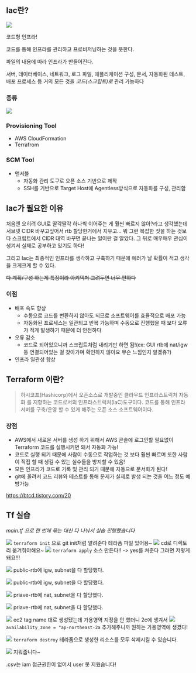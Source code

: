 ## Iac란?
![](https://velog.velcdn.com/images/jm1225/post/033f55f8-7ec7-40b2-91ca-9e6267f1ffdb/image.png)

코드형 인프라! 

코드를 통해 인프라를 관리하고 프로비저닝하는 것을 뜻한다.

파일의 내용에 따라 인프라가 만들어진다.

서버, 데이터베이스, 네트워크, 로그 파일, 애플리케이션 구성, 문서, 자동화된 테스트, 배포 프로세스 등 거의 모든 것을 *코드(스크립트)로* 관리 가능하다


### 종류

![](https://img1.daumcdn.net/thumb/R1280x0/?scode=mtistory2&fname=https%3A%2F%2Fblog.kakaocdn.net%2Fdn%2F93Y14%2FbtryyAnHFLo%2F9yppNntbkJ3aJeTsIuqIfk%2Fimg.png)

### Provisioning Tool 
* AWS CloudFormation 
* Terrafrom

### SCM Tool
* 앤서블
    * 자동화 관리 도구로 오픈 소스 기반으로 제작  
    * SSH를 기반으로 Target Host에 Agentless방식으로 자동화를 구성, 관리함



## Iac가 필요한 이유
처음엔 오히려 GUI로 딸각딸각 하나씩 이어주는 게 훨씬 빠르지 않아?라고 생각했는데 서브넷 CIDR 바꾸고싶어서 rtb 할당한거에서 지우고... 뭐 그런 복잡한 짓을 하는 것보다 스크립트에서 CIDR 대역 바꾸면 끝나는 일이란 걸 알았다. 그 뒤로 매우매우 관심이 생겨서 실제로 공부하고 있기도 하다!

그리고 Iac는 최종적인 인프라를 생각하고 구축하기 때문에 에러가 날 확률이 적고 생각을 크게크게 할 수 있다. 

~~다 계획/구성 하는게 특징이라 아키텍처 그려두면 너무 편하다~~

### 이점
* 배포 속도 향상
    * 수동으로 코드를 변환하지 않아도 되므로 소프트웨어를 효율적으로 배포 가능
    * 자동화된 프로세스는 일관되고 반복 가능하며 수동으로 진행했을 때 보다 오류가 적게 발생하기 때문에 더 안전하다
* 오류 감소 
    * 코드로 되어있으니까 스크립트처럼 내리기만 하면 됨!(ex: GUI rtb에 nat/igw 등 연결되어있는 걸 찾아가며 확인하지 않아요 무슨 느낌인지 알겠쥬?)
* 인프라 일관성 향상


## Terraform 이란?

> 하시코프(Hashicorp)에서 오픈소스로 개발중인 클라우드 인프라스트럭처 자동화 를 지향하는 코드로서의 인프라스트럭처(IaC)도구이다.
코드를 통해 인프라 서버를 구축/운영 할 수 있게 해주는 오픈 소스 소프트웨어이다.


### 장점
* AWS에서 새로운 서버를 생성 하기 위해서 AWS 콘솔에 로그인할 필요없이 Terraform 코드를 실행시키면 돼서 자동화 가능!
* 코드로 실행 되기 때문에 사람이 수동으로 작업하는 것 보다  훨씬 빠르며  또한 사람이 직접 할 때 생길 수 있는  실수들을 방지할 수 있음!
* 모든 인프라가 코드로 기록 및 관리 되기 때문에  자동으로 문서화가 된다!
* git에 올려서 코드 리뷰와 테스트를 통해  문제가 실제로 발생 되는 것을 어느 정도  예방가능

https://btcd.tistory.com/20

## Tf 실습
*main.tf 으로 한 번에 묶는 대신 다 나눠서 실습 진행했습니다*

![](https://cdn.discordapp.com/attachments/954177766604030013/1153591606167994450/2023-09-19_16.21.04.png)
`terraform init` 으로 git init처럼 알려준다 테라폼 파일 있어용~
![](https://cdn.discordapp.com/attachments/954177766604030013/1153635043202322503/2023-09-19_19.13.39.png)
cd로 디렉토리 옮겨줘야해요~
![](https://cdn.discordapp.com/attachments/954177766604030013/1153636252277555220/2023-09-19_19.18.29.png)
`terraform apply` 소스 만든다!! -> yes를 쳐준다
그러면 저렇게 돼요!!!

![](https://cdn.discordapp.com/attachments/954177766604030013/1153640944906809426/2023-09-19_19.37.09.png)
public-rtb에 igw, subnet을 다 할당했다.

![](https://cdn.discordapp.com/attachments/954177766604030013/1153640984228397106/2023-09-19_19.37.19.png)
public-rtb에 igw, subnet을 다 할당했다.

![](https://cdn.discordapp.com/attachments/954177766604030013/1153641279805202443/2023-09-19_19.38.31.png)
priave-rtb에 nat, subnet을 다 할당했다.

![](https://cdn.discordapp.com/attachments/954177766604030013/1153641303091978300/2023-09-19_19.38.37.png)
priave-rtb에 nat, subnet을 다 할당했다.

![](https://cdn.discordapp.com/attachments/954177766604030013/1153643305431736340/2023-09-19_19.46.30.png)
ec2 tag name  대로 생성됐는데 가용영역 지정을 안 했더니 2c에 생겨서
![](https://cdn.discordapp.com/attachments/954177766604030013/1153645408690634763/2023-09-19_19.54.54.png)
`availability_zone = "ap-northeast-2a` 추가해주니까 원하는 가용영역에 생겼다!

![](https://cdn.discordapp.com/attachments/954177766604030013/1153661824357642260/2023-09-19_21.00.06.png)
`terraform destroy` 테라폼으로 생성한 리소스를 모두 삭제시킬 수 있습니다.

![](https://cdn.discordapp.com/attachments/954177766604030013/1153662922137014303/2023-09-19_21.04.27.png)
지워줍니다~

.csv는 iam 접근권한이 없어서 user 못 지웠습니다!